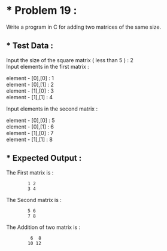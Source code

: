# * Problem 19 :

Write a program in C for adding two matrices of the same size.

## * Test Data : 

Input the size of the square matrix ( less than 5 ) : 2  
Input elements in the first matrix :  

element - [0],[0] : 1  
element - [0],[1] : 2  
element - [1],[0] : 3  
element - [1],[1] : 4  

Input elements in the second matrix :  

element - [0],[0] : 5  
element - [0],[1] : 6  
element - [1],[0] : 7  
element - [1],[1] : 8  

## * Expected Output :

The First matrix is :

            1 2
            3 4

The Second matrix is :  

            5 6
            7 8

The Addition of two matrix is :  

             6  8
            10 12
